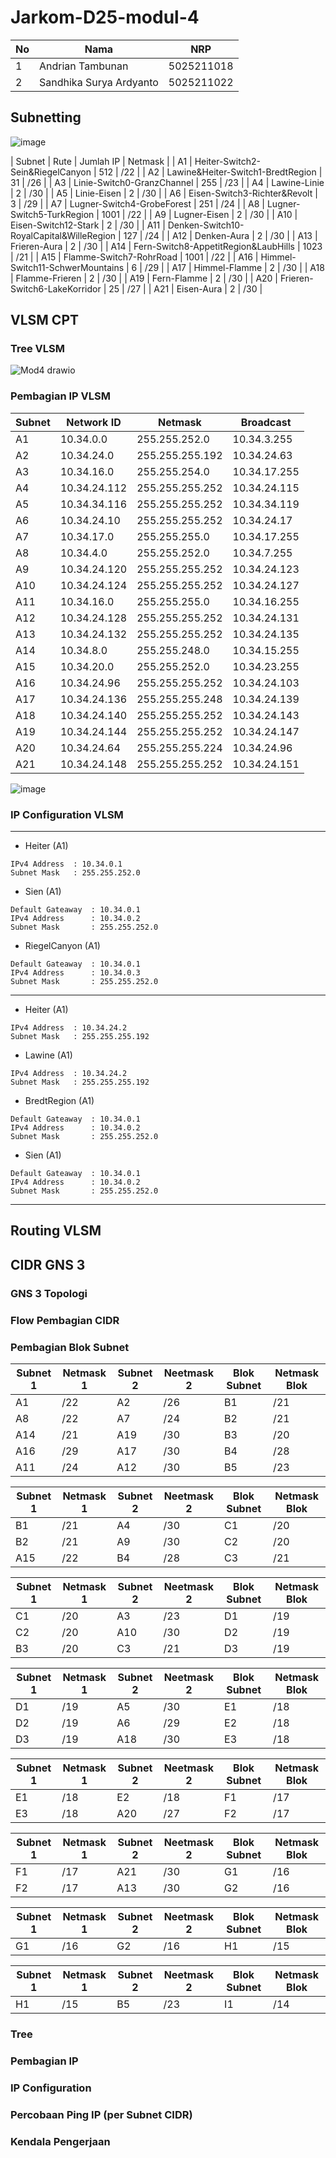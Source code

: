 # Jarkom-D25-modul-4

| **No** | **Nama** | **NRP** | 
| ------------- | ------------- | --------- |
| 1 | Andrian Tambunan  | 5025211018 | 
| 2 | Sandhika Surya Ardyanto | 5025211022 |

## Subnetting
![image](https://github.com/AndrianTambunan/Jarkom-D25-modul-4/assets/100081922/8ecdcd98-0835-4f92-a595-eeed1bebcc9b)

| Subnet | Rute | Jumlah IP | Netmask |
  | A1 | Heiter-Switch2-Sein&RiegelCanyon | 512 | /22 |
| A2 | Lawine&Heiter-Switch1-BredtRegion | 31 | /26 | 
| A3 | Linie-Switch0-GranzChannel | 255 | /23 |
| A4 | Lawine-Linie | 2 | /30 |
| A5 | Linie-Eisen | 2 | /30 |
| A6 | Eisen-Switch3-Richter&Revolt | 3 | /29 |
| A7 | Lugner-Switch4-GrobeForest | 251 | /24 |
| A8 | Lugner-Switch5-TurkRegion | 1001 | /22 |
| A9 | Lugner-Eisen | 2 | /30 |
| A10 | Eisen-Switch12-Stark | 2 | /30 |
| A11 | Denken-Switch10-RoyalCapital&WilleRegion | 127 | /24 | 
| A12 | Denken-Aura | 2 | /30 |
| A13 | Frieren-Aura | 2 | /30 | 
| A14 | Fern-Switch8-AppetitRegion&LaubHills | 1023 | /21 |
| A15 | Flamme-Switch7-RohrRoad | 1001 | /22 |
| A16 | Himmel-Switch11-SchwerMountains | 6 | /29 |
| A17 | Himmel-Flamme | 2 | /30 |
| A18 | Flamme-Frieren | 2 | /30 |
| A19 | Fern-Flamme | 2 | /30 |
| A20 | Frieren-Switch6-LakeKorridor | 25 | /27 |
| A21 | Eisen-Aura | 2 | /30 |

## VLSM CPT
### Tree VLSM
![Mod4 drawio](https://github.com/AndrianTambunan/Jarkom-D25-modul-4/assets/100081922/cac25ee6-16c1-45c4-9c14-fa71a0929ce6)

### Pembagian IP VLSM
| Subnet | Network ID	| Netmask | Broadcast |
| -------- | ------ | --------- | -------- |
| A1	| 10.34.0.0	|	255.255.252.0	| 10.34.3.255 |
| A2	| 10.34.24.0	|	255.255.255.192	| 10.34.24.63 |
| A3	| 10.34.16.0	|	255.255.254.0	| 10.34.17.255 |
| A4	| 10.34.24.112	|	255.255.255.252	| 10.34.24.115 |
| A5	| 10.34.34.116	|	255.255.255.252	| 10.34.34.119 |
| A6	| 10.34.24.10	|	255.255.255.252	| 10.34.24.17 |
| A7	| 10.34.17.0	|	255.255.255.0	| 10.34.17.255 |
| A8	| 10.34.4.0	|	255.255.252.0	| 10.34.7.255 |
| A9	| 10.34.24.120	|	255.255.255.252	| 10.34.24.123 |
| A10	| 10.34.24.124	|	255.255.255.252	| 10.34.24.127 |
| A11	| 10.34.16.0	|	255.255.255.0	| 10.34.16.255 |
| A12	| 10.34.24.128	|	255.255.255.252	| 10.34.24.131 |
| A13	| 10.34.24.132	|	255.255.255.252	| 10.34.24.135 |
| A14	| 10.34.8.0	|	255.255.248.0	| 10.34.15.255 |
| A15	| 10.34.20.0	|	255.255.252.0	| 10.34.23.255 |
| A16	| 10.34.24.96	|	255.255.255.252	| 10.34.24.103 |
| A17	| 10.34.24.136	|	255.255.255.248	| 10.34.24.139 |
| A18	| 10.34.24.140	|	255.255.255.252	| 10.34.24.143 |
| A19	| 10.34.24.144	|	255.255.255.252	| 10.34.24.147 |
| A20	| 10.34.24.64	|	255.255.255.224	| 10.34.24.96 |
| A21	| 10.34.24.148	|	255.255.255.252	| 10.34.24.151 |
![image](https://github.com/AndrianTambunan/Jarkom-D25-modul-4/assets/100081922/4f16f000-188b-4027-a141-19e30f96181a)

### IP Configuration VLSM
---
- Heiter (A1)
```
IPv4 Address  : 10.34.0.1
Subnet Mask   : 255.255.252.0
```

- Sien (A1)
```
Default Gateaway  : 10.34.0.1
IPv4 Address      : 10.34.0.2
Subnet Mask       : 255.255.252.0
```

- RiegelCanyon (A1)
```
Default Gateaway  : 10.34.0.1
IPv4 Address      : 10.34.0.3
Subnet Mask       : 255.255.252.0
```
---


- Heiter (A1)
```
IPv4 Address  : 10.34.24.2
Subnet Mask   : 255.255.255.192
```

- Lawine (A1)
```
IPv4 Address  : 10.34.24.2
Subnet Mask   : 255.255.255.192
```

- BredtRegion (A1)
```
Default Gateaway  : 10.34.0.1
IPv4 Address      : 10.34.0.2
Subnet Mask       : 255.255.252.0
```

- Sien (A1)
```
Default Gateaway  : 10.34.0.1
IPv4 Address      : 10.34.0.2
Subnet Mask       : 255.255.252.0
```
---
## Routing VLSM



## CIDR GNS 3
### GNS 3 Topologi
### Flow Pembagian CIDR
### Pembagian Blok Subnet
| Subnet 1 | Netmask 1 | Subnet 2 | Neetmask 2 | Blok Subnet | Netmask Blok |
| ----------- | ----------- | ------------ | ----------- | ----------- | ------------ |
| A1 | /22 | A2 | /26 | B1 | /21 |
| A8 | /22 | A7 | /24 | B2 | /21 |
| A14 | /21 | A19 | /30 | B3 | /20 |
| A16 | /29 | A17 | /30 | B4 | /28 | 
| A11 | /24 | A12 | /30 | B5 | /23 |


| Subnet 1 | Netmask 1 | Subnet 2 | Neetmask 2 | Blok Subnet | Netmask Blok |
| ----------- | ----------- | ------------ | ----------- | ----------- | ------------ |
| B1 | /21 | A4 | /30 | C1 | /20 |
| B2 | /21 | A9 | /30 | C2 | /20 |
| A15 | /22 | B4 | /28 | C3 | /21 |


| Subnet 1 | Netmask 1 | Subnet 2 | Neetmask 2 | Blok Subnet | Netmask Blok |
| ----------- | ----------- | ------------ | ----------- | ----------- | ------------ |
| C1 | /20 | A3 | /23 | D1 | /19 |
| C2 | /20 | A10 | /30 | D2 | /19 |
| B3 | /20 | C3 | /21 | D3 | /19 |


| Subnet 1 | Netmask 1 | Subnet 2 | Neetmask 2 | Blok Subnet | Netmask Blok |
| ----------- | ----------- | ------------ | ----------- | ----------- | ------------ |
| D1 | /19 | A5 | /30 | E1 | /18 |
| D2 | /19 | A6 | /29 | E2 | /18 |
| D3 | /19 | A18 | /30 | E3 | /18 |

| Subnet 1 | Netmask 1 | Subnet 2 | Neetmask 2 | Blok Subnet | Netmask Blok |
| ----------- | ----------- | ------------ | ----------- | ----------- | ------------ |
| E1 | /18 | E2 | /18 | F1 | /17 |
| E3 | /18 | A20 | /27 | F2 | /17 |

| Subnet 1 | Netmask 1 | Subnet 2 | Neetmask 2 | Blok Subnet | Netmask Blok |
| ----------- | ----------- | ------------ | ----------- | ----------- | ------------ |
| F1 | /17 | A21 | /30 | G1 | /16 |
| F2 | /17 | A13 | /30 | G2 | /16 |

| Subnet 1 | Netmask 1 | Subnet 2 | Neetmask 2 | Blok Subnet | Netmask Blok |
| ----------- | ----------- | ------------ | ----------- | ----------- | ------------ |
| G1 | /16 | G2 | /16 | H1 | /15 |

| Subnet 1 | Netmask 1 | Subnet 2 | Neetmask 2 | Blok Subnet | Netmask Blok |
| ----------- | ----------- | ------------ | ----------- | ----------- | ------------ |
| H1 | /15 | B5 | /23 | I1 | /14 |

### Tree
### Pembagian IP
### IP Configuration
### Percobaan Ping IP (per Subnet CIDR)
### Kendala Pengerjaan
